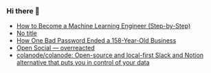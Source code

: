 ### Hi there 👋

<!-- daily.dev BOOKMARKS:START -->
- [How to Become a Machine Learning Engineer &lpar;Step-by-Step&rpar;](https://app.daily.dev/posts/GuK7aUmSv?utm_source=rss&utm_medium=bookmarks&utm_campaign=PnGboN99PhXCxFrWGGg2C)
- [No title](https://app.daily.dev/posts/oQXkL6Epk?utm_source=rss&utm_medium=bookmarks&utm_campaign=PnGboN99PhXCxFrWGGg2C)
- [How One Bad Password Ended a 158-Year-Old Business](https://app.daily.dev/posts/xcjM3ARDN?utm_source=rss&utm_medium=bookmarks&utm_campaign=PnGboN99PhXCxFrWGGg2C)
- [Open Social — overreacted](https://app.daily.dev/posts/HEJCZV43L?utm_source=rss&utm_medium=bookmarks&utm_campaign=PnGboN99PhXCxFrWGGg2C)
- [colanode/colanode: Open-source and local-first Slack and Notion alternative that puts you in control of your data](https://app.daily.dev/posts/5WMYQiOcA?utm_source=rss&utm_medium=bookmarks&utm_campaign=PnGboN99PhXCxFrWGGg2C)
<!-- daily.dev BOOKMARKS:END -->

<!--
**dinesh4monto/dinesh4monto** is a ✨ _special_ ✨ repository because its `README.md` (this file) appears on your GitHub profile.

Here are some ideas to get you started:

- 🔭 I’m currently working on ...
- 🌱 I’m currently learning ...
- 👯 I’m looking to collaborate on ...
- 🤔 I’m looking for help with ...
- 💬 Ask me about ...
- 📫 How to reach me: ...
- 😄 Pronouns: ...
- ⚡ Fun fact: ...
-->

